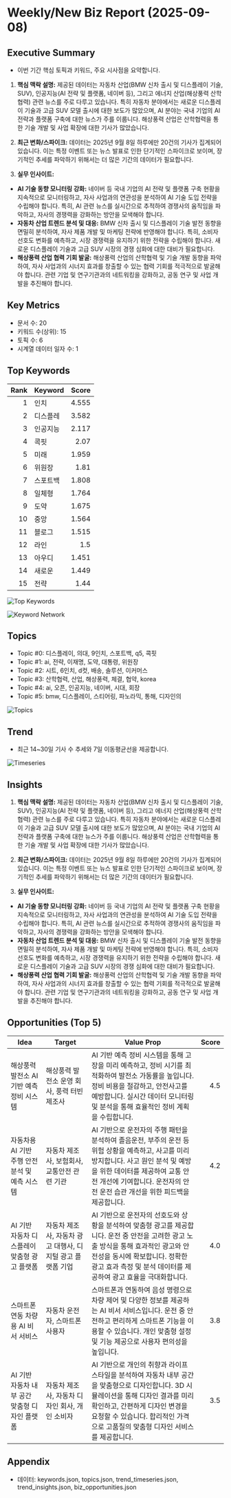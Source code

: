 # Weekly/New Biz Report (2025-09-08)

## Executive Summary

- 이번 기간 핵심 토픽과 키워드, 주요 시사점을 요약합니다.

1. **핵심 맥락 설명:**  제공된 데이터는 자동차 산업(BMW 신차 출시 및 디스플레이 기술, SUV), 인공지능(AI 전략 및 플랫폼, 네이버 등), 그리고 에너지 산업(해상풍력 산학협력) 관련 뉴스를 주로 다루고 있습니다.  특히 자동차 분야에서는 새로운 디스플레이 기술과 고급 SUV 모델 출시에 대한 보도가 많았으며, AI 분야는  국내 기업의 AI 전략과 플랫폼 구축에 대한 뉴스가 주를 이룹니다.  해상풍력 산업은 산학협력을 통한 기술 개발 및 사업 확장에 대한 기사가 많았습니다.


2. **최근 변화/스파이크:**  데이터는 2025년 9월 8일 하루에만 20건의 기사가 집계되어 있습니다. 이는 특정 이벤트 또는 뉴스 발표로 인한 단기적인 스파이크로 보이며,  장기적인 추세를 파악하기 위해서는 더 많은 기간의 데이터가 필요합니다.


3. **실무 인사이트:**

* **AI 기술 동향 모니터링 강화:**  네이버 등 국내 기업의 AI 전략 및 플랫폼 구축 현황을 지속적으로 모니터링하고,  자사 사업과의 연관성을 분석하여 AI 기술 도입 전략을 수립해야 합니다.  특히,  AI 관련 뉴스를 실시간으로 추적하여 경쟁사의 움직임을 파악하고,  자사의 경쟁력을 강화하는 방안을 모색해야 합니다.
* **자동차 산업 트렌드 분석 및 대응:**  BMW 신차 출시 및 디스플레이 기술 발전 동향을 면밀히 분석하여,  자사 제품 개발 및 마케팅 전략에 반영해야 합니다.  특히,  소비자 선호도 변화를 예측하고,  시장 경쟁력을 유지하기 위한 전략을 수립해야 합니다.  새로운 디스플레이 기술과 고급 SUV 시장의 경쟁 심화에 대한 대비가 필요합니다.
* **해상풍력 산업 협력 기회 발굴:**  해상풍력 산업의 산학협력 및 기술 개발 동향을 파악하여,  자사 사업과의 시너지 효과를 창출할 수 있는 협력 기회를 적극적으로 발굴해야 합니다.  관련 기업 및 연구기관과의 네트워킹을 강화하고,  공동 연구 및 사업 개발을 추진해야 합니다.

## Key Metrics

- 문서 수: 20
- 키워드 수(상위): 15
- 토픽 수: 6
- 시계열 데이터 일자 수: 1

## Top Keywords

| Rank | Keyword | Score |
|---:|---|---:|
| 1 | 인치 | 4.555 |
| 2 | 디스플레 | 3.582 |
| 3 | 인공지능 | 2.117 |
| 4 | 콕핏 | 2.07 |
| 5 | 미래 | 1.959 |
| 6 | 위원장 | 1.81 |
| 7 | 스포트백 | 1.808 |
| 8 | 일체형 | 1.764 |
| 9 | 도약 | 1.675 |
| 10 | 중앙 | 1.564 |
| 11 | 블로그 | 1.515 |
| 12 | 라인 | 1.5 |
| 13 | 아우디 | 1.451 |
| 14 | 새로운 | 1.449 |
| 15 | 전략 | 1.44 |

![Top Keywords](fig/top_keywords.png)

![Keyword Network](fig/keyword_network.png)

## Topics

- Topic #0: 디스플레이, 의대, 9인치, 스포트백, q5, 콕핏
- Topic #1: ai, 전략, 이재명, 도약, 대통령, 위원장
- Topic #2: 시트, 6인치, d컷, 배송, 솔루션, 이커머스
- Topic #3: 산학협력, 산업, 해상풍력, 체결, 협약, korea
- Topic #4: ai, 오픈, 인공지능, 네이버, 시대, 회장
- Topic #5: bmw, 디스플레이, 스티어링, 파노라믹, 통해, 디자인의

![Topics](fig/topics.png)

## Trend

- 최근 14~30일 기사 수 추세와 7일 이동평균선을 제공합니다.

![Timeseries](fig/timeseries.png)

## Insights

1. **핵심 맥락 설명:**  제공된 데이터는 자동차 산업(BMW 신차 출시 및 디스플레이 기술, SUV), 인공지능(AI 전략 및 플랫폼, 네이버 등), 그리고 에너지 산업(해상풍력 산학협력) 관련 뉴스를 주로 다루고 있습니다.  특히 자동차 분야에서는 새로운 디스플레이 기술과 고급 SUV 모델 출시에 대한 보도가 많았으며, AI 분야는  국내 기업의 AI 전략과 플랫폼 구축에 대한 뉴스가 주를 이룹니다.  해상풍력 산업은 산학협력을 통한 기술 개발 및 사업 확장에 대한 기사가 많았습니다.


2. **최근 변화/스파이크:**  데이터는 2025년 9월 8일 하루에만 20건의 기사가 집계되어 있습니다. 이는 특정 이벤트 또는 뉴스 발표로 인한 단기적인 스파이크로 보이며,  장기적인 추세를 파악하기 위해서는 더 많은 기간의 데이터가 필요합니다.


3. **실무 인사이트:**

* **AI 기술 동향 모니터링 강화:**  네이버 등 국내 기업의 AI 전략 및 플랫폼 구축 현황을 지속적으로 모니터링하고,  자사 사업과의 연관성을 분석하여 AI 기술 도입 전략을 수립해야 합니다.  특히,  AI 관련 뉴스를 실시간으로 추적하여 경쟁사의 움직임을 파악하고,  자사의 경쟁력을 강화하는 방안을 모색해야 합니다.
* **자동차 산업 트렌드 분석 및 대응:**  BMW 신차 출시 및 디스플레이 기술 발전 동향을 면밀히 분석하여,  자사 제품 개발 및 마케팅 전략에 반영해야 합니다.  특히,  소비자 선호도 변화를 예측하고,  시장 경쟁력을 유지하기 위한 전략을 수립해야 합니다.  새로운 디스플레이 기술과 고급 SUV 시장의 경쟁 심화에 대한 대비가 필요합니다.
* **해상풍력 산업 협력 기회 발굴:**  해상풍력 산업의 산학협력 및 기술 개발 동향을 파악하여,  자사 사업과의 시너지 효과를 창출할 수 있는 협력 기회를 적극적으로 발굴해야 합니다.  관련 기업 및 연구기관과의 네트워킹을 강화하고,  공동 연구 및 사업 개발을 추진해야 합니다.

## Opportunities (Top 5)

| Idea | Target | Value Prop | Score |
|---|---|---|---:|
| 해상풍력 발전소 AI 기반 예측 정비 시스템 | 해상풍력 발전소 운영 회사, 풍력 터빈 제조사 | AI 기반 예측 정비 시스템을 통해 고장을 미리 예측하고,  정비 시기를 최적화하여 발전소 가동률을 높입니다.  정비 비용을 절감하고,  안전사고를 예방합니다.  실시간 데이터 모니터링 및 분석을 통해 효율적인 정비 계획을 수립합니다. | 4.5 |
| 자동차용 AI 기반 주행 안전 분석 및 예측 시스템 | 자동차 제조사, 보험회사, 교통안전 관련 기관 | AI 기반으로 운전자의 주행 패턴을 분석하여 졸음운전, 부주의 운전 등 위험 상황을 예측하고,  사고를 미리 방지합니다.  사고 원인 분석 및 예방을 위한 데이터를 제공하여 교통 안전 개선에 기여합니다.  운전자의 안전 운전 습관 개선을 위한 피드백을 제공합니다. | 4.2 |
| AI 기반 자동차 디스플레이 맞춤형 광고 플랫폼 | 자동차 제조사, 자동차 광고 대행사, 디지털 광고 플랫폼 기업 | AI 기반으로 운전자의 선호도와 상황을 분석하여 맞춤형 광고를 제공합니다.  운전 중 안전을 고려한 광고 노출 방식을 통해 효과적인 광고와 안전성을 동시에 확보합니다.  정확한 광고 효과 측정 및 분석 데이터를 제공하여 광고 효율을 극대화합니다. | 4.0 |
| 스마트폰 연동 차량용 AI 비서 서비스 | 자동차 운전자, 스마트폰 사용자 | 스마트폰과 연동하여 음성 명령으로 차량 제어 및 다양한 정보를 제공하는 AI 비서 서비스입니다.  운전 중 안전하고 편리하게 스마트폰 기능을 이용할 수 있습니다.  개인 맞춤형 설정 및 기능 제공으로 사용자 편의성을 높입니다. | 3.8 |
| AI 기반 자동차 내부 공간 맞춤형 디자인 플랫폼 | 자동차 제조사, 자동차 디자인 회사, 개인 소비자 | AI 기반으로 개인의 취향과 라이프스타일을 분석하여 자동차 내부 공간을 맞춤형으로 디자인합니다.  3D 시뮬레이션을 통해 디자인 결과를 미리 확인하고,  간편하게 디자인 변경을 요청할 수 있습니다.  합리적인 가격으로 고품질의 맞춤형 디자인 서비스를 제공합니다. | 3.5 |

## Appendix

- 데이터: keywords.json, topics.json, trend_timeseries.json, trend_insights.json, biz_opportunities.json